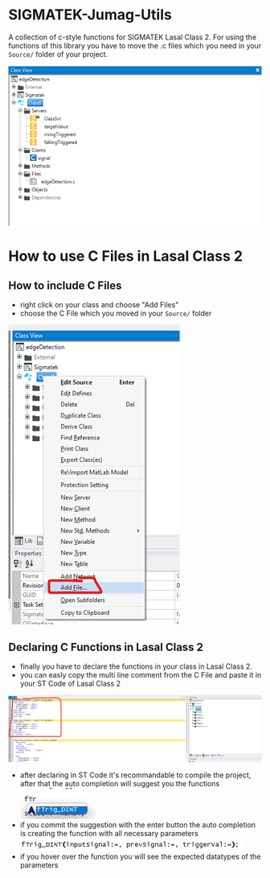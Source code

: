 # SIGMATEK-Jumag-Utils
A collection of c-style functions for SIGMATEK Lasal Class 2. For using the functions of this library you have to move the .c files which you need in your ```Source/``` folder of  your project.

![Alt text](docs/img/image-1.png)



# How to use C Files in Lasal Class 2


## How to include C Files 
* right click on your class and choose "Add Files"
* choose the C File which you moved in your ```Source/``` folder

![Alt text](docs/img/image-3.png)


## Declaring C Functions in Lasal Class 2
* finally you have to declare the functions in your class in Lasal Class 2.
* you can easly copy the multi line comment from the C File and paste it in your ST Code of Lasal Class 2

![Alt text](docs/img/image-4.png)

* after declaring in ST Code it's recommandable to compile the project, after that the auto completion will suggest you the functions ![Alt text](docs/img/image-5.png)
* if you commit the suggestion with the enter button the auto completion is creating the function with all necessary parameters ![Alt text](docs/img/image-6.png)
* if you hover over the function you will see the expected datatypes of the parameters

